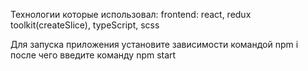 Технологии которые использовал: frontend: react, redux toolkit(createSlice), typeScript, scss

Для запуска приложения установите зависимости командой npm i после чего введите команду npm start
